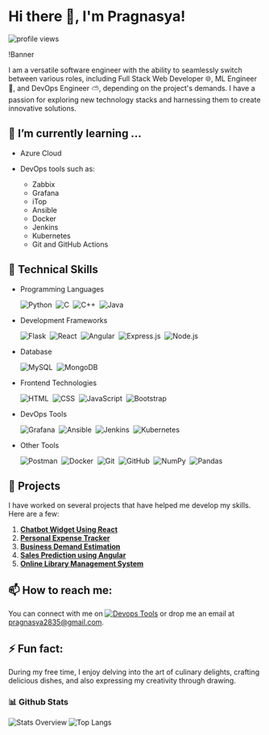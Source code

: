 # Hi there 👋, I'm Pragnasya!

![profile views](https://komarev.com/ghpvc/?username=pragzz1238&style=plastic&label=views)

!Banner <!-- You can replace this with your own banner -->

I am a versatile software engineer with the ability to seamlessly switch between various roles, including Full Stack Web Developer 🌐, ML Engineer 🤖, and DevOps Engineer ⛅, depending on the project's demands. I have a passion for exploring new technology stacks and harnessing them to create innovative solutions.


## 🌱 I’m currently learning ...
- Azure Cloud
- DevOps tools such as:
  
    - Zabbix
    - Grafana
    - iTop
    - Ansible
    - Docker
    - Jenkins
    - Kubernetes
    - Git and GitHub Actions

## 💼 Technical Skills

- Programming Languages
  
  ![Python](https://img.shields.io/badge/-Python-05122A?style=flat&logo=python)&nbsp;
  ![C](https://img.shields.io/badge/-C-05122A?style=flat&logo=C&logoColor=A8B9CC)&nbsp;
  ![C++](https://img.shields.io/badge/-C++-05122A?style=flat&logo=C%2B%2B&logoColor=00599C)&nbsp;
  ![Java](https://img.shields.io/badge/-Java-05122A?style=flat&logo=java)&nbsp;

- Development Frameworks

  ![Flask](https://img.shields.io/badge/-Flask-05122A?style=flat&logo=flask)&nbsp;
  ![React](https://img.shields.io/badge/-React-05122A?style=flat&logo=react)&nbsp;
  ![Angular](https://img.shields.io/badge/-Angular-05122A?style=flat&logo=angular)&nbsp;
  ![Express.js](https://img.shields.io/badge/-Express.js-05122A?style=flat&logo=express)&nbsp;
  ![Node.js](https://img.shields.io/badge/-Node.js-05122A?style=flat&logo=node.js)&nbsp;

- Database
  
  ![MySQL](https://img.shields.io/badge/-MySQL-05122A?style=flat&logo=mysql)&nbsp;
  ![MongoDB](https://img.shields.io/badge/-React-05122A?style=flat&logo=mongodb)&nbsp;

- Frontend Technologies
  
  ![HTML](https://img.shields.io/badge/-HTML-05122A?style=flat&logo=HTML5)&nbsp;
  ![CSS](https://img.shields.io/badge/-CSS-05122A?style=flat&logo=CSS3&logoColor=1572B6)&nbsp;
  ![JavaScript](https://img.shields.io/badge/-JavaScript-05122A?style=flat&logo=javascript)&nbsp;
  ![Bootstrap](https://img.shields.io/badge/-Bootstrap-05122A?style=flat&logo=bootstrap&logoColor=563D7C)

- DevOps Tools
  
  ![Grafana](https://img.shields.io/badge/-Grafana-05122A?style=flat&logo=grafana)&nbsp;
  ![Ansible](https://img.shields.io/badge/-Ansible-05122A?style=flat&logo=ansible)&nbsp;
  ![Jenkins](https://img.shields.io/badge/-Jenkins-05122A?style=flat&logo=jenkins)&nbsp;
  ![Kubernetes](https://img.shields.io/badge/-Kubernetes-05122A?style=flat&logo=kubernetes)

- Other Tools
  
  ![Postman](https://img.shields.io/badge/-Postman-05122A?style=flat&logo=postman)&nbsp;
  ![Docker](https://img.shields.io/badge/-Docker-05122A?style=flat&logo=docker)&nbsp;
  ![Git](https://img.shields.io/badge/-Git-05122A?style=flat&logo=git)&nbsp;
  ![GitHub](https://img.shields.io/badge/-GitHub-05122A?style=flat&logo=github)&nbsp;
  ![NumPy](https://img.shields.io/badge/numpy%20-%23013243.svg?&style=flat&logo=numpy)&nbsp;
  ![Pandas](https://img.shields.io/badge/pandas%20-%23150458.svg?&style=flat&logo=pandas)&nbsp;

## 🎯 Projects
I have worked on several projects that have helped me develop my skills. Here are a few:

1. [**Chatbot Widget Using React**](https://github.com/pragzz1238/Chatbot-Widget-using-React)
2. [**Personal Expense Tracker**](https://github.com/pragzz1238/Personal-Expense-Tracker)
3. [**Business Demand Estimation**](https://github.com/pragzz1238/Business-Demand-Prediction-Using-Classification-Based-Predicition-Model)
4. [**Sales Prediction using Angular**](https://github.com/pragzz1238/Sales-Prediction-using-Angular-Flask-and-ML)
5. [**Online Library Management System**](https://github.com/pragzz1238/Online-Library-Management-System)

## 📫 How to reach me:
You can connect with me on  [![Devops Tools](https://skillicons.dev/icons?i=linkedin)](https://www.linkedin.com/in/pragnasya-s-5aa603209)
 or drop me an email at pragnasya2835@gmail.com.

## ⚡ Fun fact:
During my free time, I enjoy delving into the art of culinary delights, crafting delicious dishes, and also expressing my creativity through drawing.

### 📊 Github Stats
  
![Stats Overview](https://github-readme-stats.vercel.app/api?username=pragzz1238&show_icons=true&theme=transparent)
![Top Langs](https://github-readme-stats.vercel.app/api/top-langs/?username=anuraghazra&size_weight=0.5&count_weight=0.5&theme=transparent)
